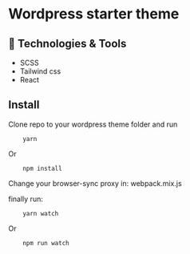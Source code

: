 # Wordpress starter theme
## 🔧 Technologies & Tools
 - SCSS
 - Tailwind css
 - React


 ## Install   
   Clone repo to your wordpress theme folder and run

        yarn  


  Or

        npm install 
 

 Change your browser-sync proxy in: webpack.mix.js

 finally run:

        yarn watch


Or

        npm run watch

 
